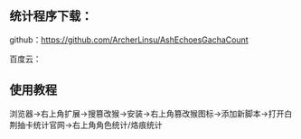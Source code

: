 ## 统计程序下载：
github：https://github.com/ArcherLinsu/AshEchoesGachaCount

百度云：

## 使用教程
浏览器→右上角扩展→搜篡改猴→安装→右上角篡改猴图标→添加新脚本→打开白荆抽卡统计官网→右上角角色统计/烙痕统计

